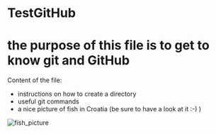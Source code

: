 # TestGitHub

# the purpose of this file is to get to know git and GitHub

Content of the file:
- instructions on how to create a directory
- useful git commands
- a nice picture of fish in Croatia (be sure to have a look at it :-) )

![fish_picture](Fish_in_Croatia.JPG)

